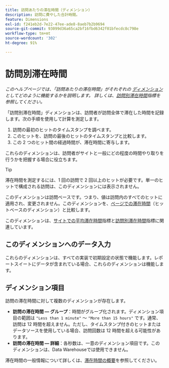 ```yaml
---
title: 訪問あたりの滞在時間（ディメンション）
description: 訪問に費やした合計時間。
feature: Dimensions
exl-id: f241eb2d-7e22-47ee-ade8-8aeb7b2b9694
source-git-commit: 93099d36a65ca2bf16fbd6342f01bfecdc8c798e
workflow-type: tm+mt
source-wordcount: '302'
ht-degree: 91%

---
```


# 訪問別滞在時間

*このヘルプページでは、「訪問あたりの滞在時間」がそれぞれの [ ディメンション ](overview.md) としてどのように機能するかを説明します。 詳しくは、[訪問別滞在時間](../metrics/time-spent-per-visit.md)指標を参照してください。*

「訪問別滞在時間」ディメンションは、訪問者が訪問全体で滞在した時間を記録します。次の手順を使用して計算を測定します。

1. 訪問の最初のヒットのタイムスタンプを調べます。
2. このヒットを、訪問の最後のヒットのタイムスタンプと比較します。
3. この 2 つのヒット間の経過時間が、滞在時間に寄与します。

これらのディメンションは、訪問者がサイトと一般にどの程度の時間やり取りを行うかを把握する場合に役立ちます。

>[!TIP]
>
>滞在時間を測定するには、1 回の訪問で 2 回以上のヒットが必要です。単一のヒットで構成される訪問は、このディメンションには表示されません。

このディメンションは訪問ベースです。つまり、値は訪問内のすべてのヒットに適用され、変更されません。このディメンションを、[ページでの滞在時間](time-spent-on-page.md)（ヒットベースのディメンション）と比較します。

このディメンションは、[サイトでの平均滞在時間](../metrics/average-time-on-site.md)指標と[訪問別滞在時間](../metrics/time-spent-per-visit.md)指標に関連しています。

## このディメンションへのデータ入力

これらのディメンションは、すべての実装で初期設定の状態で機能します。レポートスイートにデータが含まれている場合、これらのディメンションは機能します。

## ディメンション項目

訪問の滞在時間に対して複数のディメンションが存在します。

* **訪問の滞在時間 — グループ**：時間がグループ化されます。ディメンション項目の範囲は `"Less than 1 minute"` ～ `"More than 15 hours"` です。通常、訪問は 12 時間を超えません。ただし、タイムスタンプ付きのヒットまたはデータソースを使用している場合、訪問回数は 12 時間を超える可能性があります。
* **訪問の滞在時間 — 詳細**：各秒数は、一意のディメンション項目です。このディメンションは、Data Warehouseでは使用できません。

滞在時間の一般情報について詳しくは、[滞在時間の概要](../metrics/time-spent.md)を参照してください。
